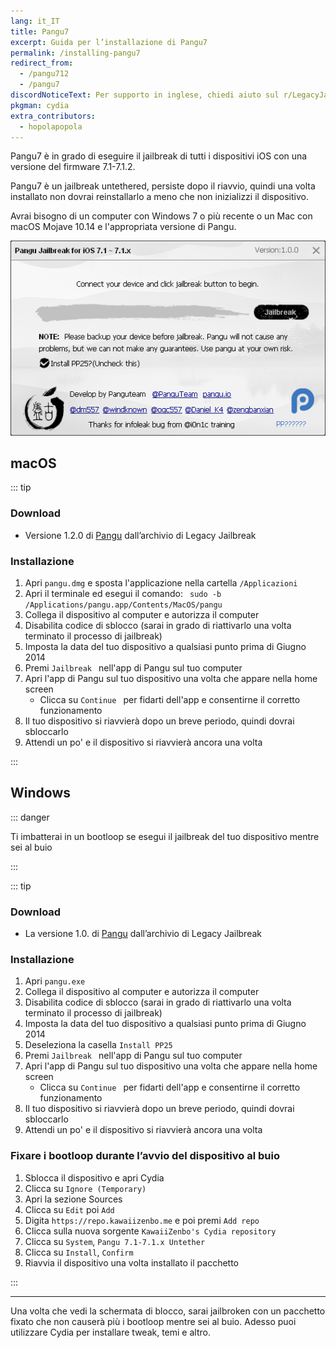 ```yaml
---
lang: it_IT
title: Pangu7
excerpt: Guida per l’installazione di Pangu7
permalink: /installing-pangu7
redirect_from:
  - /pangu712
  - /pangu7
discordNoticeText: Per supporto in inglese, chiedi aiuto sul r/LegacyJailbreak [Discord Server](http://discord.legacyjailbreak.com/).
pkgman: cydia
extra_contributors:
  - hopolapopola
---
```


Pangu7 è in grado di eseguire il jailbreak di tutti i dispositivi iOS con una versione del firmware 7.1-7.1.2.

Pangu7 è un jailbreak untethered, persiste dopo il riavvio, quindi una volta installato non dovrai reinstallarlo a meno che non inizializzi il dispositivo.

Avrai bisogno di un computer con Windows 7 o più recente o un Mac con macOS Mojave 10.14 e l'appropriata versione di Pangu.

![Uno screenshot di Pangu7 (Windows)](/assets/images/pangu7-win.png)

## macOS

::: tip


### Download

- Versione 1.2.0 di [Pangu](https://mega.nz/folder/k4FAXCIB#Fk7pxs6ikYzL3YBvAGX5ig/file/Fo8ihCJa) dall’archivio di Legacy Jailbreak

### Installazione

1. Apri `pangu.dmg` e sposta l'applicazione nella cartella `/Applicazioni `
1. Apri il terminale ed esegui il comando: ` sudo -b /Applications/pangu.app/Contents/MacOS/pangu`
1. Collega il dispositivo al computer e autorizza il computer
1. Disabilita codice di sblocco (sarai in grado di riattivarlo una volta terminato il processo di jailbreak)
1. Imposta la data del tuo dispositivo a qualsiasi punto prima di Giugno 2014
1. Premi `Jailbreak ` nell'app di Pangu sul tuo computer
1. Apri l'app di Pangu sul tuo dispositivo una volta che appare nella home screen
   - Clicca su `Continue ` per fidarti dell'app e consentirne il corretto funzionamento
1. Il tuo dispositivo si riavvierà dopo un breve periodo, quindi dovrai sbloccarlo
1. Attendi un po' e il dispositivo si riavvierà ancora una volta



:::

## Windows

::: danger


Ti imbatterai in un bootloop se esegui il jailbreak del tuo dispositivo mentre sei al buio


:::

::: tip


### Download
- La versione 1.0. di [Pangu](https://mega.nz/folder/k4FAXCIB#Fk7pxs6ikYzL3YBvAGX5ig/file/41UlRSyS) dall’archivio di Legacy Jailbreak

### Installazione

1. Apri `pangu.exe`
1. Collega il dispositivo al computer e autorizza il computer
1. Disabilita codice di sblocco (sarai in grado di riattivarlo una volta terminato il processo di jailbreak)
1. Imposta la data del tuo dispositivo a qualsiasi punto prima di Giugno 2014
1. Deseleziona la casella `Install PP25`
1. Premi `Jailbreak ` nell'app di Pangu sul tuo computer
1. Apri l'app di Pangu sul tuo dispositivo una volta che appare nella home screen
   - Clicca su `Continue ` per fidarti dell'app e consentirne il corretto funzionamento
1. Il tuo dispositivo si riavvierà dopo un breve periodo, quindi dovrai sbloccarlo
1. Attendi un po' e il dispositivo si riavvierà ancora una volta

### Fixare i bootloop durante l’avvio del dispositivo al buio

1. Sblocca il dispositivo e apri Cydia
1. Clicca su `Ignore (Temporary)`
1. Apri la sezione Sources
1. Clicca su `Edit` poi `Add`
1. Digita `https://repo.kawaiizenbo.me` e poi premi `Add repo`
1. Clicca sulla nuova sorgente `KawaiiZenbo's Cydia repository`
1. Clicca su `System`, `Pangu 7.1-7.1.x Untether`
1. Clicca su `Install`, `Confirm`
1. Riavvia il dispositivo una volta installato il pacchetto


:::

----

Una volta che vedi la schermata di blocco, sarai jailbroken con un pacchetto fixato che non causerà più i bootloop mentre sei al buio. Adesso puoi utilizzare Cydia per installare <router-link to="/faq/#what-are-tweaks">tweak</router-link>, temi e altro.


